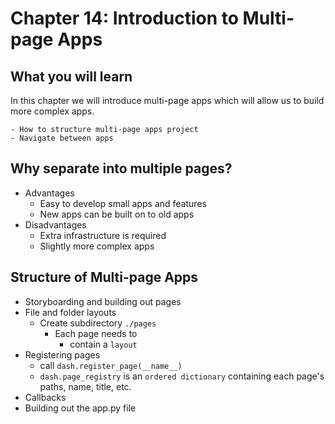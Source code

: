 # Chapter 14: Introduction to Multi-page Apps

## What you will learn
In this chapter we will introduce multi-page apps which will allow us to build more complex apps.
```{admonition} Learning Intentions
- How to structure multi-page apps project
- Navigate between apps
```

## Why separate into multiple pages?
  - Advantages
    - Easy to develop small apps and features
    - New apps can be built on to old apps
  - Disadvantages
    - Extra infrastructure is required
    - Slightly more complex apps

## Structure of Multi-page Apps
  - Storyboarding and building out pages
  - File and folder layouts
    - Create subdirectory `./pages`
      - Each page needs to 
        - contain a `layout`
  - Registering pages
    -  call ```dash.register_page(__name__)```
    - ```dash.page_registry``` is an `ordered dictionary` containing each page's paths, name, title, etc.
  - Callbacks
  - Building out the app.py file
